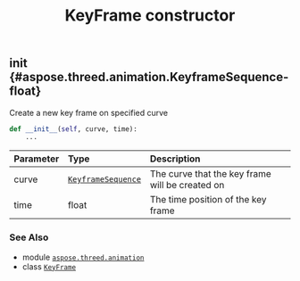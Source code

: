 ﻿---
title: KeyFrame constructor
second_title: Aspose.3D for Python via .NET API References
description: 
type: docs
weight: 10
url: /python-net/aspose.threed.animation/keyframe/__init__/
is_root: false
---

## __init__ {#aspose.threed.animation.KeyframeSequence-float}

Create a new key frame on specified curve



```python
def __init__(self, curve, time):
    ...
```


| Parameter | Type | Description |
| :- | :- | :- |
| curve | [`KeyframeSequence`](/3d/python-net/aspose.threed.animation/keyframesequence) | The curve that the key frame will be created on |
| time | float | The time position of the key frame |



### See Also
* module [`aspose.threed.animation`](../../)
* class [`KeyFrame`](/3d/python-net/aspose.threed.animation/keyframe)
